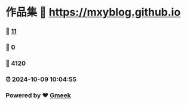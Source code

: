 # 作品集 :link: https://mxyblog.github.io 
### :page_facing_up: [11](https://mxyblog.github.io/tag.html) 
### :speech_balloon: 0 
### :hibiscus: 4120 
### :alarm_clock: 2024-10-09 10:04:55 
### Powered by :heart: [Gmeek](https://github.com/Meekdai/Gmeek)
